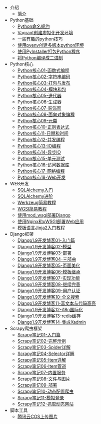 * 介绍
    * [简介](markdown/Program/Python/_readme.md)
* Python基础
    * [Python命名规约](markdown/Program/Python/Basic/Python命名规约.md)
    * [Vagrant创建虚拟化开发环境](markdown/Program/Python/Basic/Vagrant创建虚拟化开发环境.md)
    * [一些有趣的python技巧](markdown/Program/Python/Basic/一些有趣的python技巧.md)
    * [使用pyenv创建多版本python环境](markdown/Program/Python/Basic/使用pyenv创建多版本python环境.md)
    * [使用PyInstaller打包Python程序](markdown/Program/Python/Basic/使用PyInstaller打包Python程序.md)
    * [将Python编译成二进制](markdown/Program/Python/Basic/将Python编译成二进制.md)
* Python核心
    * [Python核心01-函数式编程](markdown/Program/Python/Core/Python核心01-函数式编程.md)
    * [Python核心02-字符串编码](markdown/Program/Python/Core/Python核心02-字符串编码.md)
    * [Python核心03-打包与发布](markdown/Program/Python/Core/Python核心03-打包与发布.md)
    * [Python核心04-模块和包](markdown/Program/Python/Core/Python核心04-模块和包.md)
    * [Python核心05-迭代器](markdown/Program/Python/Core/Python核心05-迭代器.md)
    * [Python核心06-生成器](markdown/Program/Python/Core/Python核心06-生成器.md)
    * [Python核心07-装饰器](markdown/Program/Python/Core/Python核心07-装饰器.md)
    * [Python核心08-面向对象编程](markdown/Program/Python/Core/Python核心08-面向对象编程.md)
    * [Python核心09-元类](markdown/Program/Python/Core/Python核心09-元类.md)
    * [Python核心10-正则表达式](markdown/Program/Python/Core/Python核心10-正则表达式.md)
    * [Python核心11-日期和时间](markdown/Program/Python/Core/Python核心11-日期和时间.md)
    * [Python核心12-并发编程](markdown/Program/Python/Core/Python核心12-并发编程.md)
    * [Python核心13-IO编程](markdown/Program/Python/Core/Python核心13-IO编程.md)
    * [Python核心14-异步IO](markdown/Program/Python/Core/Python核心14-异步IO.md)
    * [Python核心15-单元测试](markdown/Program/Python/Core/Python核心15-单元测试.md)
    * [Python核心16-访问数据库](markdown/Program/Python/Core/Python核心16-访问数据库.md)
    * [Python核心17-网络编程](markdown/Program/Python/Core/Python核心17-网络编程.md)
    * [Python核心18-Web开发](markdown/Program/Python/Core/Python核心18-Web开发.md)
* WEB开发
    * [SQLAlchemy入门](markdown/Program/Python/Web/SQLAlchemy入门.md)
    * [SQLAlchemy进阶](markdown/Program/Python/Web/SQLAlchemy进阶.md)
    * [Werkzeug简易教程](markdown/Program/Python/Web/Werkzeug简易教程.md)
    * [WGSI简易教程](markdown/Program/Python/Web/WGSI简易教程.md)
    * [使用mod_wsgi部署Django](markdown/Program/Python/Web/使用mod_wsgi部署Django.md)
    * [使用Nginx和uWSGI部署Web应用](markdown/Program/Python/Web/使用Nginx和uWSGI部署Web应用.md)
    * [模板语言Jinja2入门教程](markdown/Program/Python/Web/模板语言Jinja2入门教程.md)
* Django框架
    * [Django1.9开发博客01-入门篇](markdown/Program/Python/Django/Django1.9开发博客01-入门篇.md)
    * [Django1.9开发博客02-模型](markdown/Program/Python/Django/Django1.9开发博客02-模型.md)
    * [Django1.9开发博客03-部署](markdown/Program/Python/Django/Django1.9开发博客03-部署.md)
    * [Django1.9开发博客04-三部曲](markdown/Program/Python/Django/Django1.9开发博客04-三部曲.md)
    * [Django1.9开发博客05-页面美化](markdown/Program/Python/Django/Django1.9开发博客05-页面美化.md)
    * [Django1.9开发博客06-模板继承](markdown/Program/Python/DjangoDjango1.9开发博客06-模板继承.md)
    * [Django1.9开发博客07-实现功能](markdown/Program/Python/Django/Django1.9开发博客07-实现功能.md)
    * [Django1.9开发博客08-继续完善](markdown/Program/Python/Django/Django1.9开发博客08-继续完善.md)
    * [Django1.9开发博客09-用户认证](markdown/Program/Python/Django/Django1.9开发博客09-用户认证.md)
    * [Django1.9开发博客10-全文搜索](markdown/Program/Python/Django/Django1.9开发博客10-全文搜索.md)
    * [Django1.9开发博客11-富文本与代码高亮](markdown/Program/Python/Django/Django1.9开发博客11-富文本与代码高亮.md)
    * [Django1.9开发博客12-i18n国际化](markdown/Program/Python/Django/Django1.9开发博客12-i18n国际化.md)
    * [Django1.9开发博客13-redis缓存](markdown/Program/Python/Django/Django1.9开发博客13-redis缓存.md)
    * [Django1.9开发博客14-集成Xadmin](markdown/Program/Python/Django/Django1.9开发博客14-集成Xadmin.md)
* Scrapy爬虫框架
    * [Scrapy笔记01-入门篇](markdown/Program/Python/Scrapy/Scrapy笔记01-入门篇.md)
    * [Scrapy笔记02-完整示例](markdown/Program/Python/Scrapy/Scrapy笔记02-完整示例.md)
    * [Scrapy笔记03-Spider详解](markdown/Program/Python/Scrapy/Scrapy笔记03-Spider详解.md)
    * [Scrapy笔记04-Selector详解](markdown/Program/Python/Scrapy/Scrapy笔记04-Selector详解.md)
    * [Scrapy笔记05-Item详解](markdown/Program/Python/Scrapy/Scrapy笔记05-Item详解.md)
    * [Scrapy笔记06-Item管道](markdown/Program/Python/Scrapy/Scrapy笔记06-Item管道.md)
    * [Scrapy笔记07-内置服务](markdown/Program/Python/Scrapy/Scrapy笔记07-内置服务.md)
    * [Scrapy笔记08-文件与图片](markdown/Program/Python/Scrapy/Scrapy笔记08-文件与图片.md)
    * [Scrapy笔记09-部署](markdown/Program/Python/Scrapy/Scrapy笔记09-部署.md)
    * [Scrapy笔记10-动态配置爬虫](markdown/Program/Python/Scrapy/Scrapy笔记10-动态配置爬虫.md)
    * [Scrapy笔记11-模拟登录](markdown/Program/Python/Scrapy/Scrapy笔记11-模拟登录.md)
    * [Scrapy笔记12-抓取动态网站](markdown/Program/Python/Scrapy/Scrapy笔记12-抓取动态网站.md)
* 脚本工具
    * [腾讯云COS上传图片](markdown/Program/Python/Scripts/腾讯云COS上传图片.md)
